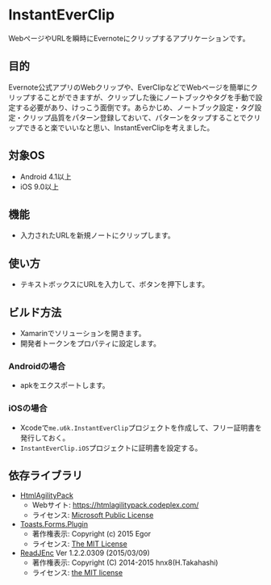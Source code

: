 # InstantEverClip
WebページやURLを瞬時にEvernoteにクリップするアプリケーションです。

## 目的
Evernote公式アプリのWebクリップや、EverClipなどでWebページを簡単にクリップすることができますが、クリップした後にノートブックやタグを手動で設定する必要があり、けっこう面倒です。あらかじめ、ノートブック設定・タグ設定・クリップ品質をパターン登録しておいて、パターンをタップすることでクリップできると楽でいいなと思い、InstantEverClipを考えました。

## 対象OS
- Android 4.1以上
- iOS 9.0以上

## 機能
- 入力されたURLを新規ノートにクリップします。

## 使い方
- テキストボックスにURLを入力して、ボタンを押下します。

## ビルド方法
- Xamarinでソリューションを開きます。
- 開発者トークンをプロパティに設定します。

### Androidの場合
- apkをエクスポートします。

### iOSの場合
- Xcodeで`me.u6k.InstantEverClip`プロジェクトを作成して、フリー証明書を発行しておく。
- `InstantEverClip.iOS`プロジェクトに証明書を設定する。

## 依存ライブラリ
- [HtmlAgilityPack](https://www.nuget.org/packages/HtmlAgilityPack)
    - Webサイト: https://htmlagilitypack.codeplex.com/
    - ライセンス: [Microsoft Public License](https://htmlagilitypack.codeplex.com/license)
- [Toasts.Forms.Plugin](https://www.nuget.org/packages/Toasts.Forms.Plugin/)
    - 著作権表示: Copyright (c) 2015 Egor
    - ライセンス: [The MIT License](https://github.com/EgorBo/Toasts.Forms.Plugin/blob/master/LICENSE)
- [ReadJEnc](http://hp.vector.co.jp/authors/VA055804/) Ver 1.2.2.0309 (2015/03/09)
    - 著作権表示: Copyright (C) 2014-2015 hnx8(H.Takahashi)
    - ライセンス: [the MIT license](http://opensource.org/licenses/mit-license.php)

